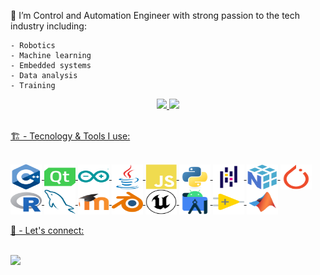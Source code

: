 

📌 I’m Control and Automation Engineer with strong passion to the tech industry including:

    - Robotics
    - Machine learning
    - Embedded systems
    - Data analysis
    - Training 

<div align="center">
  <a href="https://github.com/ailton-santos">
  <img height="183cm" src="https://github-readme-stats.vercel.app/api?username=ailton-santos&show_icons=true&theme=algolia&count_private=true"/>
      
   <img height="180cm" src="https://github-readme-stats.vercel.app/api/top-langs/?username=ailton-santos&layout=compact&langs_count=7&theme=dracula"/>
</div>
<br>
   
 🏗️ - Tecnology & Tools I use:
       </div>

<div style="display:inline_block"><br>
 
  <div>
   <img align="center" alt="Ai-C++" height="40" width="50" src="https://github.com/devicons/devicon/blob/master/icons/cplusplus/cplusplus-original.svg">
    
   <img align="center" alt="Ai-Qt" height="40" width="50" src="https://github.com/devicons/devicon/blob/master/icons/qt/qt-original.svg">
    
   <img align="center" alt="Ai-Arduino" height="40" width="50" src="https://github.com/devicons/devicon/blob/master/icons/arduino/arduino-original.svg">
      
   <img align="center" alt="Mi-Java" height="40" width="50" src="https://raw.githubusercontent.com/devicons/devicon/master/icons/java/java-original.svg">
    
   <img align="center" alt="Ai-Javascript" height="40" width="50" src="https://github.com/devicons/devicon/blob/master/icons/javascript/javascript-plain.svg">
    
   <img align="center" alt="Ai-Python" height="40" width="50" src="https://raw.githubusercontent.com/devicons/devicon/master/icons/python/python-original.svg">
  
   <img align="center" alt="Ai-Pandas" height="40" width="50" src="https://github.com/devicons/devicon/blob/master/icons/pandas/pandas-original.svg">
  
   <img align="center" alt="Ai-Numpy" height="40" width="50" src="https://github.com/devicons/devicon/blob/master/icons/numpy/numpy-original.svg"> 
    
   <img align="center" alt="Ai-Pytorch" height="40" width="50" src="https://github.com/devicons/devicon/blob/master/icons/pytorch/pytorch-original.svg">
    
   <img align="center" alt="Ai-R" height="40" width="50" src="https://github.com/devicons/devicon/blob/master/icons/r/r-original.svg">
  

  <img align="center" alt="Ai-Mysql" height="40" width="50" src="https://github.com/devicons/devicon/blob/master/icons/mysql/mysql-original.svg">
  
  
  <img align="center" alt="Ai-Moodle" height="40" width="50" src="https://github.com/devicons/devicon/blob/master/icons/moodle/moodle-original.svg">
  

  <img align="center" alt="Ai-Blender" height="40" width="50" src="https://github.com/devicons/devicon/blob/master/icons/blender/blender-original.svg"> 
 
 <img align="center" alt="Ai-UnrealEngine" height="40" width="50" src="https://github.com/devicons/devicon/blob/master/icons/unrealengine/unrealengine-original.svg">  
  
  
 <img align="center" alt="Ai-AndroidStudio" height="40" width="50" src="https://github.com/devicons/devicon/blob/master/icons/androidstudio/androidstudio-original.svg">
  
 <img align="center" alt="Ai-LabView" height="40" width="50" src="https://github.com/devicons/devicon/blob/master/icons/labview/labview-original.svg">
  
 <img align="center" alt="Ai-Matlab" height="40" width="50" src="https://github.com/devicons/devicon/blob/master/icons/matlab/matlab-original.svg"> 
      
  </div>
</div>
 <br>
 🚀 - Let's connect:

<div> 
 <br>
  
  <a href="https://www.linkedin.com/in/ailtonjsantos/" target="_blank"><img src="https://img.shields.io/badge/-LinkedIn-%230077B5?style=for-the-badge&logo=linkedin&logoColor=white" target="_blank"></a>
   
  
</div>
  
